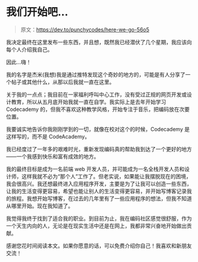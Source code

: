 # 我们开始吧...

> 原文：<https://dev.to/punchycodes/here-we-go-56o5>

我决定最终在这里发布一些东西，并且想，既然我已经潜伏了几个星期，我应该向每个人介绍我自己。

因此...嗨！

我的名字是杰米(我想)我是通过推特发现这个奇妙的地方的，可能是有人分享了一个帖子或其他什么，从那以后我就一直在这里。

关于我的一点点；我目前在一家福利呼叫中心工作，没有受过正规的网页开发或设计教育，所以从五月底开始我就一直在自学。我实际上是去年开始学习 Codecademy 的，但我不喜欢这种教学风格，开始专注于音乐，把编码放在次要位置。

我要诚实地告诉你我刚刚学到的一切，就像在校对这个的时候，Codecademy 是这样写的，而不是 CodeAcademy。

我已经度过了一年多的艰难时光，重新发现编码真的帮助我到达了一个更好的地方——一个我感到快乐和富有成效的地方。

我的最终目标是成为一名前端 web 开发人员，并可能成为一名全栈开发人员和设计师，这样我就不必为“那个人”工作了。但老实说，如果能让我摆脱现在的困境，我会很高兴。我还想最终进入应用程序开发，主要是为了让我可以创造一些东西，让我的生活变得更容易，希望也能让别人的生活变得更容易，并开始写博客记录我的旅程。我想开始写博客，在过去的几年里有了一些应用程序的想法，但我不知道从哪里开始。现在我知道了。

我觉得我终于找到了适合我的职业。到目前为止，我在编码社区感觉很舒服，作为一个天生内向的人，无论是在现实生活中还是在网上，我都非常兴奋地开始做出贡献。

感谢您花时间阅读本文。如果你愿意的话，可以免费介绍你自己！我喜欢和新朋友交流！